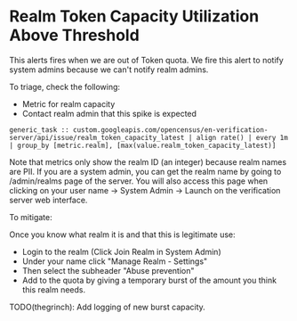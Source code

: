 # Realm Token Capacity Utilization Above Threshold

This alerts fires when we are out of Token quota. We fire this alert to notify system admins because we can't notify realm admins.

To triage, check the following:

* Metric for realm capacity
* Contact realm admin that this spike is expected

```
generic_task :: custom.googleapis.com/opencensus/en-verification-server/api/issue/realm_token_capacity_latest | align rate() | every 1m | group_by [metric.realm], [max(value.realm_token_capacity_latest)]
```

Note that metrics only show the realm ID (an integer) because realm names are PII. 
If you are a system admin, you can get the realm name by going to /admin/realms page of the server.
You will also access this page when clicking on your user name -> System Admin -> Launch on the verification server web interface. 

To mitigate:

Once you know what realm it is and that this is legitimate use:


* Login to the realm (Click Join Realm in System Admin)
* Under your name click "Manage Realm - Settings"
* Then select the subheader "Abuse prevention"
* Add to the quota by giving a temporary burst of the amount you think this realm needs.


TODO(thegrinch): Add logging of new burst capacity.

